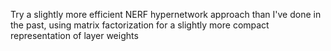 Try a slightly more efficient NERF hypernetwork approach than I've done in the past, using
matrix factorization for a slightly more compact representation of layer weights